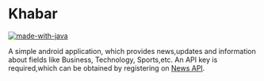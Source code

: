# Khabar
[![made-with-java](https://img.shields.io/badge/made%20with-java-yellow.svg)](https://www.java.com/)

A simple android application, which provides news,updates and information about fields like Business, Technology, Sports,etc.
An API key is required,which can be obtained by registering on [News API](https://newsapi.org).
